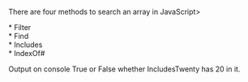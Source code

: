 <p>There are four methods to search an array in JavaScript><p>
* Filter<br />
* Find<br />
* Includes<br />
* IndexOf#<br />
<p>Output on console True or False whether IncludesTwenty has 20 in it.</p>